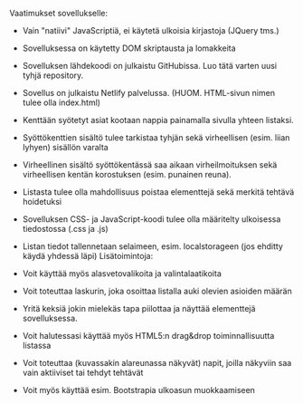 Vaatimukset sovellukselle:

- Vain "natiivi" JavaScriptiä, ei käytetä ulkoisia kirjastoja  (JQuery tms.)
- Sovelluksessa on käytetty DOM skriptausta ja lomakkeita 
- Sovelluksen lähdekoodi on julkaistu GitHubissa. Luo tätä varten uusi tyhjä repository. 
- Sovellus on julkaistu Netlify palvelussa.  (HUOM. HTML-sivun nimen tulee olla index.html)
- Kenttään syötetyt asiat kootaan nappia painamalla sivulla yhteen listaksi.  
- Syöttökenttien sisältö tulee tarkistaa tyhjän sekä virheellisen (esim. liian lyhyen) sisällön varalta
- Virheellinen sisältö syöttökentässä saa aikaan virheilmoituksen sekä virheellisen kentän korostuksen (esim. punainen reuna).
- Listasta tulee olla mahdollisuus poistaa elementtejä sekä merkitä tehtävä hoidetuksi
- Sovelluksen CSS- ja JavaScript-koodi tulee olla määritelty ulkoisessa tiedostossa (.css ja .js)
- Listan tiedot tallennetaan selaimeen, esim. localstorageen (jos ehditty käydä yhdessä läpi)
Lisätoimintoja:

- Voit käyttää myös alasvetovalikoita ja valintalaatikoita
- Voit toteuttaa laskurin, joka osoittaa listalla auki olevien asioiden määrän
- Yritä keksiä jokin mielekäs tapa piilottaa ja näyttää elementtejä sovelluksessa. 
- Voit halutessasi käyttää myös HTML5:n drag&drop toiminnallisuutta listassa
- Voit toteuttaa (kuvassakin alareunassa näkyvät) napit, joilla näkyviin saa vain aktiiviset tai tehdyt tehtävät
- Voit myös käyttää esim. Bootstrapia ulkoasun muokkaamiseen
